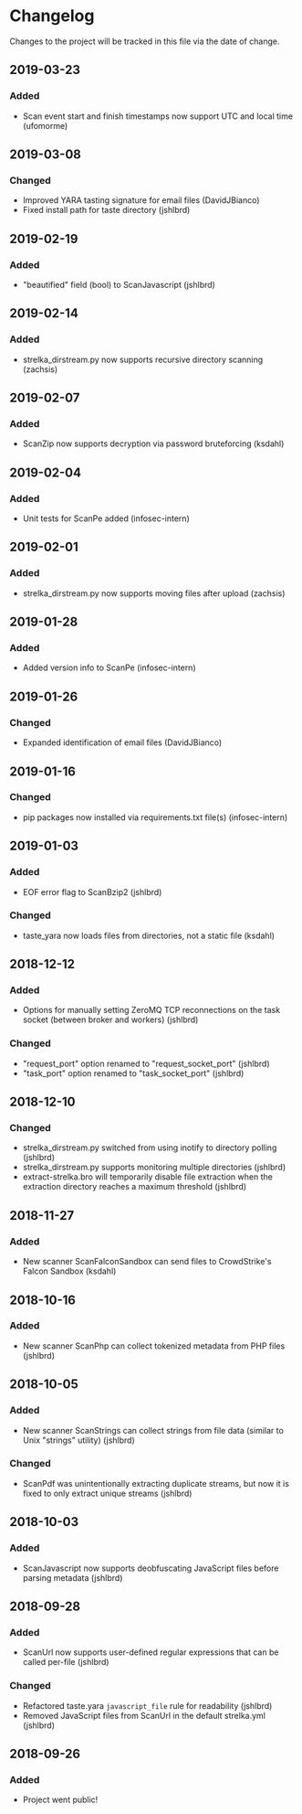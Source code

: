 # Changelog
Changes to the project will be tracked in this file via the date of change.

## 2019-03-23
### Added
- Scan event start and finish timestamps now support UTC and local time (ufomorme)

## 2019-03-08
### Changed
- Improved YARA tasting signature for email files (DavidJBianco)
- Fixed install path for taste directory (jshlbrd)

## 2019-02-19
### Added
- "beautified" field (bool) to ScanJavascript (jshlbrd)

## 2019-02-14
### Added
- strelka_dirstream.py now supports recursive directory scanning (zachsis)

## 2019-02-07
### Added
- ScanZip now supports decryption via password bruteforcing (ksdahl)

## 2019-02-04
### Added
- Unit tests for ScanPe added (infosec-intern)

## 2019-02-01
### Added
- strelka_dirstream.py now supports moving files after upload (zachsis)

## 2019-01-28
### Added
- Added version info to ScanPe (infosec-intern)

## 2019-01-26
### Changed
- Expanded identification of email files (DavidJBianco)

## 2019-01-16
### Changed
- pip packages now installed via requirements.txt file(s) (infosec-intern)

## 2019-01-03
### Added
- EOF error flag to ScanBzip2 (jshlbrd)
### Changed
- taste_yara now loads files from directories, not a static file (ksdahl)

## 2018-12-12
### Added
- Options for manually setting ZeroMQ TCP reconnections on the task socket (between broker and workers) (jshlbrd)
### Changed
- "request_port" option renamed to "request_socket_port" (jshlbrd)
- "task_port" option renamed to "task_socket_port" (jshlbrd)

## 2018-12-10
### Changed
- strelka_dirstream.py switched from using inotify to directory polling (jshlbrd)
- strelka_dirstream.py supports monitoring multiple directories (jshlbrd)
- extract-strelka.bro will temporarily disable file extraction when the extraction directory reaches a maximum threshold (jshlbrd)

## 2018-11-27
### Added
- New scanner ScanFalconSandbox can send files to CrowdStrike's Falcon Sandbox (ksdahl)

## 2018-10-16
### Added
- New scanner ScanPhp can collect tokenized metadata from PHP files (jshlbrd)

## 2018-10-05
### Added
- New scanner ScanStrings can collect strings from file data (similar to Unix "strings" utility) (jshlbrd)
### Changed
- ScanPdf was unintentionally extracting duplicate streams, but now it is fixed to only extract unique streams (jshlbrd)

## 2018-10-03
### Added
- ScanJavascript now supports deobfuscating JavaScript files before parsing metadata (jshlbrd)

## 2018-09-28
### Added
- ScanUrl now supports user-defined regular expressions that can be called per-file (jshlbrd)

### Changed
- Refactored taste.yara `javascript_file` rule for readability (jshlbrd)
- Removed JavaScript files from ScanUrl in the default strelka.yml (jshlbrd)

## 2018-09-26
### Added
- Project went public!

